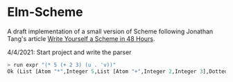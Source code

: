 # Elm-Scheme

A draft implementation of a small version of Scheme following 
Jonathan Tang's article 
[Write Yourself a Scheme in 48 Hours](https://en.wikibooks.org/wiki/Write_Yourself_a_Scheme_in_48_Hours).

4/4/2021: Start project and write the parser


```lisp
> run expr "(* 5 (+ 2 3) (u . 'v))"
Ok (List [Atom "*",Integer 5,List [Atom "+",Integer 2,Integer 3],DottedList [Atom "u"] (List [Atom "quote",Atom "v"])])

```